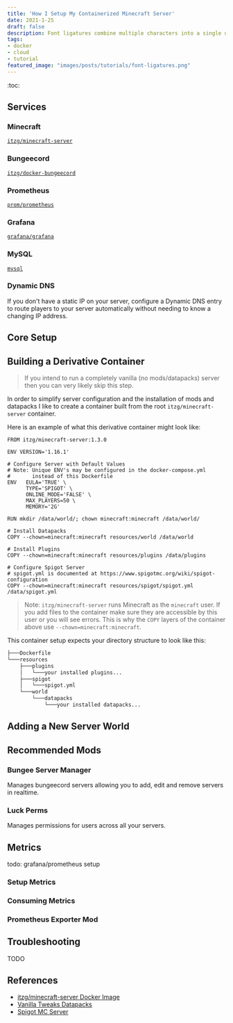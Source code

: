 ```yaml
---
title: 'How I Setup My Containerized Minecraft Server'
date: 2021-1-25
draft: false
description: Font ligatures combine multiple characters into a single unique character. Some fonts provide ligatures specifically for software development.
tags:
- docker
- cloud
- tutorial
featured_image: "images/posts/tutorials/font-ligatures.png"
---
```


:toc:

## Services

### Minecraft

[`itzg/minecraft-server`](https://github.com/itzg/docker-minecraft-server)

### Bungeecord

[`itzg/docker-bungeecord`](https://github.com/itzg/docker-bungeecord)

### Prometheus

[`prom/prometheus`](https://hub.docker.com/r/prom/prometheus)

### Grafana

[`grafana/grafana`](https://hub.docker.com/r/grafana/grafana)

### MySQL

[`mysql`](https://hub.docker.com/_/mysql)

### Dynamic DNS

If you don't have a static IP on your server, configure a Dynamic DNS entry to route players to your server automatically without needing to know a changing IP address.

## Core Setup

## Building a Derivative Container

> If you intend to run a completely vanilla (no mods/datapacks) server then you can very likely skip this step.

In order to simplify server configuration and the installation of mods and datapacks I like to create a container built from the root `itzg/minecraft-server` container.

Here is an example of what this derivative container might look like:

```Docker
FROM itzg/minecraft-server:1.3.0

ENV VERSION='1.16.1'

# Configure Server with Default Values
# Note: Unique ENV's may be configured in the docker-compose.yml
#       instead of this Dockerfile
ENV   EULA='TRUE' \
      TYPE='SPIGOT' \
      ONLINE_MODE='FALSE' \
      MAX_PLAYERS=50 \
      MEMORY='2G'

RUN mkdir /data/world/; chown minecraft:minecraft /data/world/

# Install Datapacks
COPY --chown=minecraft:minecraft resources/world /data/world

# Install Plugins
COPY --chown=minecraft:minecraft resources/plugins /data/plugins

# Configure Spigot Server
# spigot.yml is documented at https://www.spigotmc.org/wiki/spigot-configuration
COPY --chown=minecraft:minecraft resources/spigot/spigot.yml /data/spigot.yml
```

> Note: `itzg/minecraft-server` runs Minecraft as the `minecraft` user. If you add files to the container make sure they are accessible by this user or you will see errors. This is why the `COPY` layers of the container above use `--chown=minecraft:minecraft`.

This container setup expects your directory structure to look like this:

```sh
├───Dockerfile
└───resources
    ├───plugins
    │   └───your installed plugins...
    ├───spigot
    │   └───spigot.yml
    └───world
        └───datapacks
            └───your installed datapacks...
```

## Adding a New Server World

## Recommended Mods

### Bungee Server Manager

Manages bungeecord servers allowing you to add, edit and remove servers in realtime.

### Luck Perms

Manages permissions for users across all your servers.

## Metrics

todo: grafana/prometheus setup

### Setup Metrics

### Consuming Metrics

### Prometheus Exporter Mod

## Troubleshooting

TODO

## References

- [itzg/minecraft-server Docker Image](https://github.com/itzg/docker-minecraft-server)
- [Vanilla Tweaks Datapacks](https://vanillatweaks.net/picker/datapacks/)
- [Spigot MC Server](https://www.spigotmc.org/)